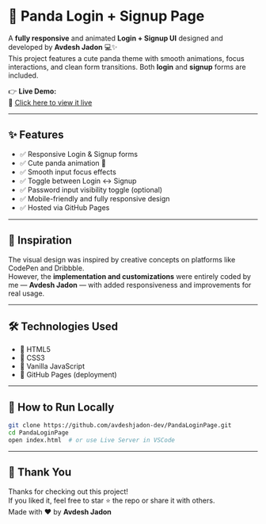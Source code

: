 # 🐼 Panda Login + Signup Page

A **fully responsive** and animated **Login + Signup UI** designed and developed by **Avdesh Jadon** 💻✨  
This project features a cute panda theme with smooth animations, focus interactions, and clean form transitions. Both **login** and **signup** forms are included.

👉 **Live Demo:**  
🔗 [Click here to view it live](https://avdeshjadon-dev.github.io/PandaLoginPage/)

---

## ✨ Features

- ✅ Responsive Login & Signup forms  
- ✅ Cute panda animation 🐼  
- ✅ Smooth input focus effects  
- ✅ Toggle between Login ↔ Signup  
- ✅ Password input visibility toggle (optional)  
- ✅ Mobile-friendly and fully responsive design  
- ✅ Hosted via GitHub Pages  

---

## 🧠 Inspiration

The visual design was inspired by creative concepts on platforms like CodePen and Dribbble.  
However, the **implementation and customizations** were entirely coded by me — **Avdesh Jadon** — with added responsiveness and improvements for real usage.

---

## 🛠️ Technologies Used

- 🧱 HTML5  
- 🎨 CSS3  
- 🧠 Vanilla JavaScript  
- 🚀 GitHub Pages (deployment)  

---

## 🧪 How to Run Locally

```bash
git clone https://github.com/avdeshjadon-dev/PandaLoginPage.git
cd PandaLoginPage
open index.html  # or use Live Server in VSCode
```
---

## 🙏 Thank You

Thanks for checking out this project!  
If you liked it, feel free to star ⭐ the repo or share it with others.  
Made with ❤️ by **Avdesh Jadon**
